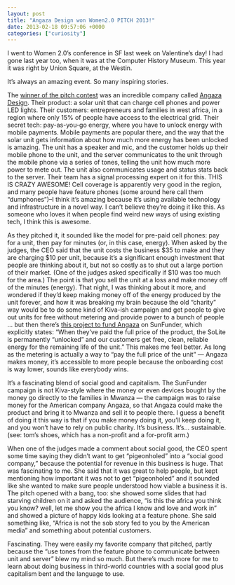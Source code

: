 ```yaml
---
layout: post
title: "Angaza Design won Women2.0 PITCH 2013!"
date: 2013-02-18 09:57:06 +0000
categories: ["curiosity"]
---
```


I went to Women 2.0’s conference in SF last week on Valentine’s day! I had gone last year too, when it was at the Computer History Museum. This year it was right by Union Square, at the Westin. 

It’s always an amazing event. So many inspiring stories.

The [winner of the pitch contest](http://www.women2.com/angaza-design-founded-by-ceo-lesley-marincola-wins-women-2-0-pitch-sf-2013-startup-competition/) was an incredible company called [Angaza Design](http://www.angazadesign.com/). Their product: a solar unit that can charge cell phones and power LED lights. Their customers: entrepreneurs and families in west africa, in a region where only 15% of people have access to the electrical grid. Their secret tech: pay-as-you-go energy, where you have to unlock energy with mobile payments. Mobile payments are popular there, and the way that the solar unit gets information about how much more energy has been unlocked is amazing. The unit has a speaker and mic, and the customer holds up their mobile phone to the unit, and the server communicates to the unit through the mobile phone via a series of tones, telling the unit how much more power to mete out. The unit also communicates usage and status stats back to the server. Their team has a signal processing expert on it for this. THIS IS CRAZY AWESOME! Cell coverage is apparently very good in the region, and many people have feature phones (some around here call them “dumphones”)–I think it’s amazing because it’s using available technology and infrastructure in a novel way. I can’t believe they’re doing it like this. As someone who loves it when people find weird new ways of using existing tech, I think this is awesome.

As they pitched it, it sounded like the model for pre-paid cell phones: pay for a unit, then pay for minutes (or, in this case, energy). When asked by the judges, the CEO said that the unit costs the business $35 to make and they are charging $10 per unit, because it’s a significant enough investment that people are thinking about it, but not so costly as to shut out a large portion of their market. (One of the judges asked specifically if $10 was too much for the area.) The point is that you sell the unit at a loss and make money off of the minutes (energy). That night, I was thinking about it more, and wondered if they’d keep making money off of the energy produced by the unit forever, and how it was breaking my brain because the old “charity” way would be to do some kind of Kiva-ish campaign and get people to give out units for free without metering and provide power to a bunch of people … but then there’s [this project to fund Angaza](http://www.sunfunder.com/projects/view/31) on SunFunder, which explicitly states: “When they’ve paid the full price of the product, the SoLite is permanently “unlocked” and our customers get free, clean, reliable energy for the remaining life of the unit.” This makes me feel better. As long as the metering is actually a way to “pay the full price of the unit” — Angaza makes money, it’s accessible to more people because the onboarding cost is way lower, sounds like everybody wins.

It’s a fascinating blend of social good and capitalism. The SunFunder campaign is not Kiva-style where the money or even devices bought by the money go directly to the families in Mwanza — the campaign was to raise money for the American company Angaza, so that Angaza could make the product and bring it to Mwanza and sell it to people there. I guess a benefit of doing it this way is that if you make money doing it, you’ll keep doing it, and you won’t have to rely on public charity. It’s business. It’s… sustainable. (see: tom’s shoes, which has a non-profit and a for-profit arm.)

When one of the judges made a comment about social good, the CEO spent some time saying they didn’t want to get “pigeonholed” into a “social good company,” because the potential for revenue in this business is huge. That was fascinating to me. She said that it was great to help people, but kept mentioning how important it was not to get “pigeonholed” and it sounded like she wanted to make sure people understood how viable a business it is. The pitch opened with a bang, too: she showed some slides that had starving children on it and asked the audience, “is this the africa you think you know? well, let me show you the africa I know and love and work in” and showed a picture of happy kids looking at a feature phone. She said something like, “Africa is not the sob story fed to you by the American media” and something about potential customers. 

Fascinating. They were easily my favorite company that pitched, partly because the “use tones from the feature phone to communicate between unit and server” blew my mind so much. But there’s much more for me to learn about doing business in third-world countries with a social good plus capitalism bent and the language to use.